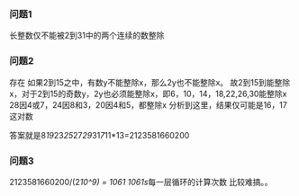 ### 问题1 ###
长整数仅不能被2到31中的两个连续的数整除

### 问题2 ###
存在
如果2到15之中，有数y不能整除x，那么2y也不能整除x。
故2到15到能整除x，对于2到15的奇数y，2y也必须能整除x，即6，10，14，18,22,26,30能整除x
28因4或7，24因8和3，20因4和5，都整除x
分析到这里，结果仅可能是16，17这对数

答案就是8*19*23*25*27*29*31*7*11*13=2123581660200


### 问题3 ###
2123581660200/(2*10^9) = 1061
1061s*每一层循环的计算次数
比较难搞。。
